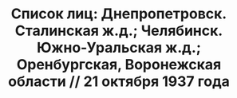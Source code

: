 ---
title: 'Список лиц: Днепропетровск. Сталинская ж.д.; Челябинск. Южно-Уральская ж.д.;
  Оренбургская, Воронежская области // 21 октября 1937 года'
description: РГАСПИ, ф.17, оп.171, дело 411, лист 221
images:
- /disk/pictures/v03/17-171-411-221.jpg
- /disk/pictures/v03/17-171-411-222.jpg
- /disk/pictures/v03/17-171-411-223.jpg
- /disk/pictures/v03/17-171-411-224.jpg
- /disk/pictures/v03/17-171-411-225.jpg
- /disk/pictures/v03/17-171-411-226.jpg
---